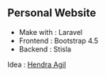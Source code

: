 ## Personal Website

- Make with : Laravel
- Frontend : Bootstrap 4.5
- Backend : Stisla 

Idea : [Hendra Agil](https://github.com/hendraagil)